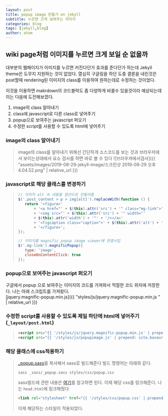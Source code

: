 ```yaml
---
layout: post
title: popup image 만들기 on jekyll
subtitle: 누르면 크게 보여주는 이미지
categories: blog
tags: [jekyll,blog]
author: atom
---
```


## wiki page처럼 이미지를 누르면 크게 보일 순 없을까

대부분의 웹페이지가 이미지를 누르면 커진다던가 효과를 준다던가 하는데 Jekyll theme은 도무지 지원하는 것이 없었다. 열심히 구글링을 하던 도중 결론을 내린것은 post할때 rendering된 이미지의 class를 이용하여 원하는데로 수정하는 것이었다.

이것을 이용하면 makrdown의 코드블럭도 좀 다양하게 바꿀수 있을것이라 예상되는데 이는 다음에 도전해보겠다.

1. image의 class 알아내기
2. class에 javascript로 다른 class로 넣어주기
3. popup으로 보여주는 javascript 퍼오기
4. 수정한 script를 사용할 수 있도록 html에 넣어주기

### image의 class 알아내기

>image의 class를 알아내기 위해선 간단하게 소스코드를 보는 것과 브라우저에서 보이는상태에서 요소 검사를 하면 바로 볼 수 있다
![브라우져에서검사]({{ "assets/images/2019-08-29-jekyll-image/스크린샷 2019-08-29 오후 4.04.52.png" | relative_url }})

### javascript로 해당 클래스를 변경하기

>```javascript
>// 이미지 alt 속 내용을 캡션으로 만들어줌
>$('.post_content > p > img[alt]').replaceWith(function () {
>    return '<figure>'
>        + '<a href="' + $(this).attr('src') + '" class="mg-link">'
>        + '<img src="' + $(this).attr('src') + '" width="'
>        + $(this).attr('width') + '"' + '/></a>'
>        + '<figcaption class="caption">' + $(this).attr('alt') + '</figcaption>'
>        + '</figure>';
>});
>
>// 이미지를 magnific popup image viewer에 연결시킴
>$('.mg-link').magnificPopup({
>    type: 'image',
>    closeOnContentClick: true
>});
>```

### popup으로 보여주는 javascript 퍼오기

구글에서 popup 으로 보여주는 이미지의 코드를 가져와서 적절한 코드 위치에 저장한다. 나는 아래 스크립트를 가져왔다.  
[jquery.magnific-popup.min.js]({{ "styles/js/jquery.magnific-popup.min.js " | relative_url }})

### 수정한 script를 사용할 수 있도록 제일 하단에 html에 넣어주기 (`_layout/post.html`)

>```html
><script src="{{ '/styles/js/jquery.magnific-popup.min.js' | prepend: site.baseurl }}"></script>
><script src="{{ '/styles/js/popupimage.js' | prepend: site.baseurl }}"></script>
>```

### 해당 클래스에 css적용하기

>[_popup.sass](https://github.com/atomwoww/atomwoww.github.io/blob/63e6d3bc86f4eb354b94090a50a4e82d66ec225e/styles/css/popup.css)를 복사해서 sass로 빌드해준다
>빌드 명령어는 아래와 같다.
>
>```shell
>sass _sass/_popup.sass styles/css/popup.css
>```
>
>sass빌드에 관한 내용은 [여기]("https://sass-lang.com/guide")를 참고하면 된다.
>이제 해당 css를 링크해준다.
>나는 `head.html`에 링크해줬다
>
>```html
><link rel="stylesheet" href="{{ '/styles/css/popup.css' | prepend: site.baseurl }}">
>```
>
>이제 해당하는 스타일이 적용되었다.
